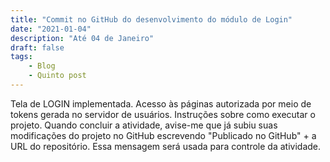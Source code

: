 ```yaml
---
title: "Commit no GitHub do desenvolvimento do módulo de Login"
date: "2021-01-04"
description: "Até 04 de Janeiro"
draft: false
tags:
    - Blog
    - Quinto post
---
```


Tela de LOGIN implementada.
Acesso às páginas autorizada por meio de tokens gerada no servidor de usuários.
Instruções sobre como executar o projeto.
Quando concluir a atividade, avise-me que já subiu suas modificações do projeto no GitHub escrevendo "Publicado no GitHub" +  a URL do repositório. Essa mensagem será usada para controle da atividade.